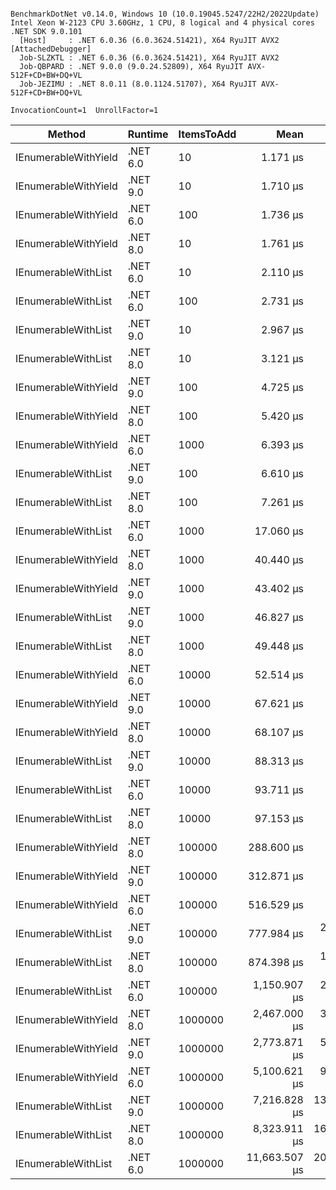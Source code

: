 ```

BenchmarkDotNet v0.14.0, Windows 10 (10.0.19045.5247/22H2/2022Update)
Intel Xeon W-2123 CPU 3.60GHz, 1 CPU, 8 logical and 4 physical cores
.NET SDK 9.0.101
  [Host]     : .NET 6.0.36 (6.0.3624.51421), X64 RyuJIT AVX2 [AttachedDebugger]
  Job-SLZKTL : .NET 6.0.36 (6.0.3624.51421), X64 RyuJIT AVX2
  Job-QBPARD : .NET 9.0.0 (9.0.24.52809), X64 RyuJIT AVX-512F+CD+BW+DQ+VL
  Job-JEZIMU : .NET 8.0.11 (8.0.1124.51707), X64 RyuJIT AVX-512F+CD+BW+DQ+VL

InvocationCount=1  UnrollFactor=1  

```
| Method               | Runtime  | ItemsToAdd | Mean          | Error       | StdDev      | Median        | Rank | Gen0      | Gen1      | Gen2      | Allocated |
|--------------------- |--------- |----------- |--------------:|------------:|------------:|--------------:|-----:|----------:|----------:|----------:|----------:|
| IEnumerableWithYield | .NET 6.0 | 10         |      1.171 μs |   0.0273 μs |   0.0705 μs |      1.200 μs |    1 |         - |         - |         - |     680 B |
| IEnumerableWithYield | .NET 9.0 | 10         |      1.710 μs |   0.0752 μs |   0.2169 μs |      1.700 μs |    2 |         - |         - |         - |     152 B |
| IEnumerableWithYield | .NET 6.0 | 100        |      1.736 μs |   0.0384 μs |   0.0776 μs |      1.700 μs |    2 |         - |         - |         - |     680 B |
| IEnumerableWithYield | .NET 8.0 | 10         |      1.761 μs |   0.0678 μs |   0.1977 μs |      1.700 μs |    2 |         - |         - |         - |     440 B |
| IEnumerableWithList  | .NET 6.0 | 10         |      2.110 μs |   0.1028 μs |   0.2883 μs |      2.000 μs |    3 |         - |         - |         - |     864 B |
| IEnumerableWithList  | .NET 6.0 | 100        |      2.731 μs |   0.0575 μs |   0.0480 μs |      2.700 μs |    4 |         - |         - |         - |    1832 B |
| IEnumerableWithList  | .NET 9.0 | 10         |      2.967 μs |   0.0804 μs |   0.2345 μs |      2.950 μs |    4 |         - |         - |         - |     288 B |
| IEnumerableWithList  | .NET 8.0 | 10         |      3.121 μs |   0.0693 μs |   0.1989 μs |      3.100 μs |    4 |         - |         - |         - |     624 B |
| IEnumerableWithYield | .NET 9.0 | 100        |      4.725 μs |   0.0992 μs |   0.2157 μs |      4.700 μs |    5 |         - |         - |         - |     152 B |
| IEnumerableWithYield | .NET 8.0 | 100        |      5.420 μs |   0.2310 μs |   0.6738 μs |      5.200 μs |    6 |         - |         - |         - |     440 B |
| IEnumerableWithYield | .NET 6.0 | 1000       |      6.393 μs |   0.1125 μs |   0.0997 μs |      6.400 μs |    7 |         - |         - |         - |     680 B |
| IEnumerableWithList  | .NET 9.0 | 100        |      6.610 μs |   0.1341 μs |   0.2384 μs |      6.600 μs |    7 |         - |         - |         - |    1592 B |
| IEnumerableWithList  | .NET 8.0 | 100        |      7.261 μs |   0.2290 μs |   0.6532 μs |      7.100 μs |    7 |         - |         - |         - |    1592 B |
| IEnumerableWithList  | .NET 6.0 | 1000       |     17.060 μs |   1.9054 μs |   5.5279 μs |     17.000 μs |    8 |         - |         - |         - |    9072 B |
| IEnumerableWithYield | .NET 8.0 | 1000       |     40.440 μs |   0.9129 μs |   2.6192 μs |     39.600 μs |    9 |         - |         - |         - |     440 B |
| IEnumerableWithYield | .NET 9.0 | 1000       |     43.402 μs |   1.8794 μs |   5.4526 μs |     40.700 μs |    9 |         - |         - |         - |     152 B |
| IEnumerableWithList  | .NET 9.0 | 1000       |     46.827 μs |   0.9304 μs |   1.8366 μs |     46.200 μs |   10 |         - |         - |         - |    8544 B |
| IEnumerableWithList  | .NET 8.0 | 1000       |     49.448 μs |   1.9376 μs |   5.5903 μs |     46.150 μs |   10 |         - |         - |         - |    8496 B |
| IEnumerableWithYield | .NET 6.0 | 10000      |     52.514 μs |   0.0748 μs |   0.0663 μs |     52.500 μs |   10 |         - |         - |         - |     680 B |
| IEnumerableWithYield | .NET 9.0 | 10000      |     67.621 μs |   1.1573 μs |   1.0260 μs |     67.900 μs |   11 |         - |         - |         - |     440 B |
| IEnumerableWithYield | .NET 8.0 | 10000      |     68.107 μs |   0.8539 μs |   0.7570 μs |     68.000 μs |   11 |         - |         - |         - |     440 B |
| IEnumerableWithList  | .NET 9.0 | 10000      |     88.313 μs |   1.7310 μs |   3.5747 μs |     87.850 μs |   12 |         - |         - |         - |  131808 B |
| IEnumerableWithList  | .NET 6.0 | 10000      |     93.711 μs |   1.7843 μs |   1.9832 μs |     93.500 μs |   12 |         - |         - |         - |  132048 B |
| IEnumerableWithList  | .NET 8.0 | 10000      |     97.153 μs |   1.7463 μs |   2.6137 μs |     97.100 μs |   12 |         - |         - |         - |  131808 B |
| IEnumerableWithYield | .NET 8.0 | 100000     |    288.600 μs |   4.4733 μs |   3.7354 μs |    287.000 μs |   13 |         - |         - |         - |     104 B |
| IEnumerableWithYield | .NET 9.0 | 100000     |    312.871 μs |   1.5020 μs |   1.3315 μs |    312.900 μs |   14 |         - |         - |         - |     440 B |
| IEnumerableWithYield | .NET 6.0 | 100000     |    516.529 μs |   1.2048 μs |   1.0680 μs |    515.900 μs |   15 |         - |         - |         - |     680 B |
| IEnumerableWithList  | .NET 9.0 | 100000     |    777.984 μs |  23.1979 μs |  63.1115 μs |    759.700 μs |   16 |         - |         - |         - | 1049096 B |
| IEnumerableWithList  | .NET 8.0 | 100000     |    874.398 μs |  17.4896 μs |  40.5349 μs |    873.050 μs |   17 |         - |         - |         - | 1049384 B |
| IEnumerableWithList  | .NET 6.0 | 100000     |  1,150.907 μs |  20.0879 μs |  18.7902 μs |  1,155.400 μs |   18 |         - |         - |         - | 1049624 B |
| IEnumerableWithYield | .NET 8.0 | 1000000    |  2,467.000 μs |  36.3753 μs |  32.2457 μs |  2,457.000 μs |   19 |         - |         - |         - |     440 B |
| IEnumerableWithYield | .NET 9.0 | 1000000    |  2,773.871 μs |  52.6763 μs |  54.0946 μs |  2,778.300 μs |   20 |         - |         - |         - |     440 B |
| IEnumerableWithYield | .NET 6.0 | 1000000    |  5,100.621 μs |  94.4639 μs |  83.7398 μs |  5,122.200 μs |   21 |         - |         - |         - |     680 B |
| IEnumerableWithList  | .NET 9.0 | 1000000    |  7,216.828 μs | 135.0754 μs | 281.9527 μs |  7,242.100 μs |   22 | 1000.0000 | 1000.0000 | 1000.0000 | 8389488 B |
| IEnumerableWithList  | .NET 8.0 | 1000000    |  8,323.911 μs | 165.6081 μs | 281.2152 μs |  8,324.100 μs |   23 | 1000.0000 | 1000.0000 | 1000.0000 | 8389824 B |
| IEnumerableWithList  | .NET 6.0 | 1000000    | 11,663.507 μs | 209.7885 μs | 196.2363 μs | 11,692.800 μs |   24 | 1000.0000 | 1000.0000 | 1000.0000 | 8390064 B |
